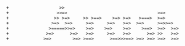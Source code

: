 
```
                                                                             
+                   >>                                                       
+                  >>=>                                  >=>                 
+                 >> >=>     >> >==>    >=> >=>   >===>  >=>                 
+                >=>  >=>     >=>     >=>   >=>  >=>     >=>>=>              
+               >=====>>=>    >=>    >=>    >=>    >==>  >=>  >=>            
+              >=>      >=>   >=>     >=>   >=>      >=> >>   >=>            
+             >=>        >=> >==>      >==>>>==> >=> >=> >=>  >=>            
                                                                             
                                                                                                                                
```



<!--### _♨ My name is Arash and I'm studying Software Engineering in QIAU ♨_
### _🔭 I’m currently the head of Software Engineering at <a href="https://sites.google.com/view/mrl-hsl" target="_blank">MRL</a> humanoid robots laboratory 🔭_

![](https://github.com/arashrahmani/arashrahmani/blob/master/gifs/new.gif) 
![Snake animation](https://github.com/arashrahmani/arashrahmani/blob/output/github-contribution-grid-snake.svg)

**arashrahmani/arashrahmani** is a ✨ _special_ ✨ repository because its `README.md` (this file) appears on your GitHub profile.

Here are some ideas to get you started:

- 🔭 I’m currently working on ...
- 🌱 I’m currently learning ...
- 👯 I’m looking to collaborate on ...
- 🤔 I’m looking for help with ...
- 💬 Ask me about ...
- 📫 How to reach me: ...
- 😄 Pronouns: ...
- ⚡ Fun fact: ...
-->
